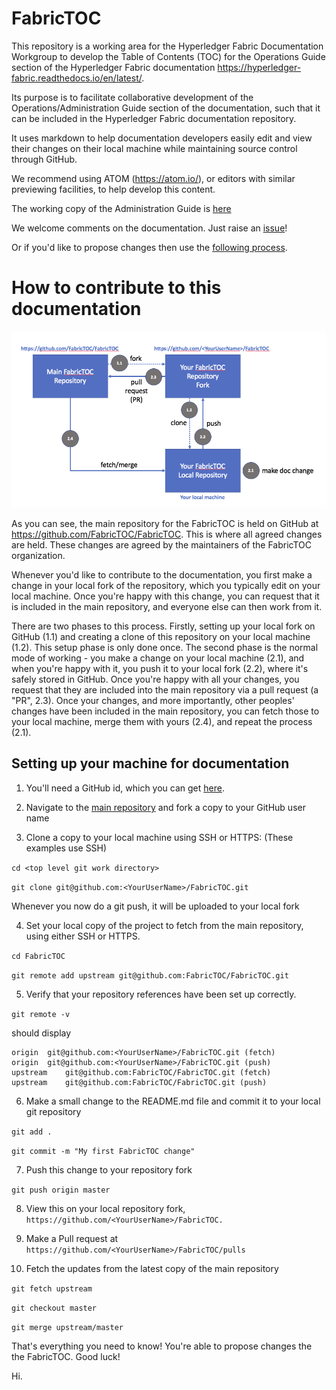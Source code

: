 # FabricTOC

This repository is a working area for the Hyperledger Fabric Documentation Workgroup to develop the Table of Contents (TOC) for the Operations Guide section of the Hyperledger Fabric documentation https://hyperledger-fabric.readthedocs.io/en/latest/.

Its purpose is to facilitate collaborative development of the Operations/Administration Guide section of the documentation, such that it can be included in the Hyperledger Fabric documentation repository.

It uses markdown to help documentation developers easily edit and view their changes on their local machine while maintaining source control through GitHub.

We recommend using ATOM (https://atom.io/), or editors with similar previewing facilities, to help develop this content.

The working copy of the Administration Guide is [here](./docs/AdminGuide/AdminGuide.md)

We welcome comments on the documentation.  Just raise an [issue](https://github.com/FabricTOC/FabricTOC/issues)!

Or if you'd like to propose changes then use the [following process](#GitHubProcess).

# <a name="GitHubProcess"></a> How to contribute to this documentation

![RepositoryStructure](./docs/RepositoryStructure.png)

As you can see, the main repository for the FabricTOC is held on GitHub at https://github.com/FabricTOC/FabricTOC. This is where all agreed changes are held. These changes are agreed by the maintainers of the FabricTOC organization.  

Whenever you'd like to contribute to the documentation, you first make a change in your local fork of the repository, which you typically edit on your local machine. Once you're happy with this change, you can request that it is included in the main repository, and everyone else can then work from it.

There are two phases to this process. Firstly, setting up your local fork on GitHub (1.1) and creating a clone of this repository on your local machine (1.2). This setup phase is only done once.  The second phase is the normal mode of working - you make a change on your local machine (2.1), and when you're happy with it, you push it to your local fork (2.2), where it's safely stored in GitHub.  Once you're happy with all your changes, you request that they are included into the main repository via a pull request (a "PR", 2.3).  Once your changes, and more importantly, other peoples' changes have been included in the main repository, you can fetch those to your local machine, merge them with yours (2.4), and repeat the process (2.1).  

## <a name="SetUpProcess"></a> Setting up your machine for documentation

1. You'll need a GitHub id, which you can get [here](https://github.com/).

2. Navigate to the [main repository](https://github.com/FabricTOC/FabricTOC) and fork a copy to your GitHub user name

3. Clone a copy to your local machine using SSH or HTTPS: (These examples use SSH)

  `cd <top level git work directory>`

  `git clone git@github.com:<YourUserName>/FabricTOC.git`  

  Whenever you now do a git push, it will be uploaded to your local fork

4. Set your local copy of the project to fetch from the main repository, using either SSH or HTTPS.  

  `cd FabricTOC`

  `git remote add upstream git@github.com:FabricTOC/FabricTOC.git`

5. Verify that your repository references have been set up correctly.

  `git remote -v`

  should display

  ```
origin	git@github.com:<YourUserName>/FabricTOC.git (fetch)
origin	git@github.com:<YourUserName>/FabricTOC.git (push)
upstream	git@github.com:FabricTOC/FabricTOC.git (fetch)
upstream	git@github.com:FabricTOC/FabricTOC.git (push)
  ```

6. Make a small change to the README.md file and commit it to your local git repository

  `git add .`

  `git commit -m "My first FabricTOC change"`

7. Push this change to your repository fork

  `git push origin master`

8. View this on your local repository fork, `https://github.com/<YourUserName>/FabricTOC.`

9. Make a Pull request at `https://github.com/<YourUserName>/FabricTOC/pulls`

10. Fetch the updates from the latest copy of the main repository

  `git fetch upstream`

  `git checkout master`

  `git merge upstream/master`

That's everything you need to know! You're able to propose changes the the FabricTOC.  Good luck!

Hi.
